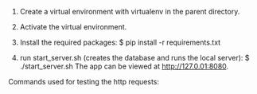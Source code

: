 1) Create a virtual environment with virtualenv in the parent directory.

2) Activate the virtual environment.

3) Install the required packages:
$ pip install -r requirements.txt

4) run start_server.sh (creates the database and runs the local server):
$ ./start_server.sh
The app can be viewed at http://127.0.01:8080.


Commands used for testing the http requests:

